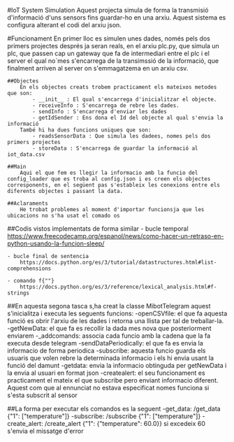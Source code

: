 #IoT System Simulation
Aquest projecta simula de forma la transmisió d'informació d'uns sensors fins guardar-ho en una arxiu. Aquest sistema es configura alterant el codi del arxiu json.

#Funcionament
    En primer lloc es simulen unes dades, només pels dos primers projectes després ja seran reals, en el arxiu plc.py, que simula un plc, que passen cap un gateway que fa de intermediari entre el plc i el server el qual no´mes s'encarrega de la transimssió de la informació, que finalment arriven al server on s'emmagatzema en un arxiu csv.

    ##Objectes
        En els objectes creats trobem practicament els mateixos metodes que son:
            - __init__ : El qual s'encarrega d'inicialitzar el objecte.
            - receiveInfo : S'encarrega de rebre les dades.
            - sendInfo : S'encarrega d'enviar les dades
            - getIdSender : Ens dona el Id del objecte al qual s'envia la    informació
        També hi ha dues funcions uniques que son:
            - readsSensorData : Que simula les dadees, nomes pels dos primers projectes
            - storeData : S'encarrega de guardar la informació al iot_data.csv
        
    ##Main
        Aqui el que fem es llegir la informacio amb la funcio del config_loader que es troba al config.json i es creen els objectes corresponents, en el següent pas s'estableix les conexions entre els diferents objectes i passant la data.

    ##Aclaraments
        He trobat problemes al moment d'importar funcionsja que les ubicacions no s'ha usat el comado os 

##Codis vistos implementats de forma similar
    - bucle temporal
        https://www.freecodecamp.org/espanol/news/como-hacer-un-retraso-en-python-usando-la-funcion-sleep/

    - bucle final de sentencia 
        https://docs.python.org/es/3/tutorial/datastructures.html#list-comprehensions

    - comando f{""}
        https://docs.python.org/es/3/reference/lexical_analysis.html#f-strings


##En aquesta segona tasca s,ha creat la classe MibotTelegram aquest s'inicialitza i executa les seguents funcions:
    -openCSVfile: el que fa aquesta funció es obrir l'arxiu de les dades i retorna una llista per tal de treballar-la.
    -getNewData: el que fa es recollir la dada mes nova que posteriorment enviarem
    -_addcomands: associa cada funcio amb la cadena que la fa executa desde telegram
    -sendDataPeriodically: el que fa es envia la informacio de forma periodica
    -subscribe: aquesta funcio guarda els usuaris que volen rebre la determinada informacio i els hi envia usant la funció del damunt
    -getdata: envia la informacio obtinguda per getNewData i la envia al usuari en format json
    -createalert: el seu funcionament es practicament el mateix el que subscribe pero enviant informacio diferent. Aquest com que al ennunciat no estava especificat nomes funciona si s'esta subscrit al sensor

##La forma per executar els comandos es la seguent
    -get_data: /get_data {"1": ["temperature"]}
    -subscribe: /subscribe {"1": ["temperature"]}
    -create_alert: /create_alert {"1": {"temperature": 60.0}}
    si excedeix 60 s'envia el missatge d'error